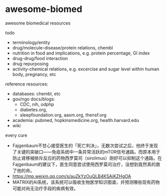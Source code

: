 # awesome-biomed
awesome biomedical resources

todo
- terminology/entity
- drug/molecule-disease/protein relations, chembl
- nutrition in food and implications, e.g. protein percentage, GI index
- drug-drug/food interaction
- drug repurposing
- activity-chemical relations, e.g. excercise and sugar level within human body, pregnancy, etc

reference resources: 
- databases: chembl, etc
- gov/ngo docs/blogs: 
  - CDC, nih, odphp
  - diabetes.org, 
  - sleepfoundation.org, aasm.org, thensf.org
- academia: pubmed, hopkinsmedicine.org, health.harvard.edu
- wiki


every cure 
- Fajgenbaum不甘心接受医生的「死亡判决」，无数次尝试之后，他终于发现了关键的突破口——免疫系统中一条异常活跃的mTOR信号通路。而原本用于防止肾移植排斥反应的药物西罗莫司（sirolimus）刚好可以抑制这个通路。在Fajgenbaum的建议下，医生同意尝试使用西罗莫司治疗，没想到竟然真的救了他的命。
- https://mp.weixin.qq.com/s/auZkYzOuQLB4KSAiKZHgOA
- MATRIX的AI系统，该系统可以吸收生物医学知识图谱，并预测哪些现有药物可能对尚无治疗手段的疾病有效。
